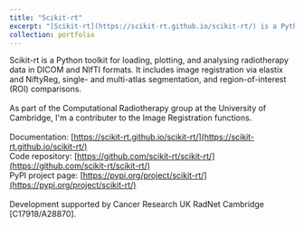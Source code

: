 ```yaml
---
title: "Scikit-rt"
excerpt: "[Scikit-rt](https://scikit-rt.github.io/scikit-rt/) is a Python toolkit for loading, plotting, and analysing radiotherapy data in DICOM and NIfTI formats. It includes image registration via elastix and NiftyReg, single- and multi-atlas segmentation, and region-of-interest (ROI) comparisons. <br/><img src='/images/scikitrt.png' width="200">"
collection: portfolio
---
```


Scikit-rt is a Python toolkit for loading, plotting, and analysing radiotherapy data in DICOM and NIfTI formats. It includes image registration via elastix and NiftyReg, single- and multi-atlas segmentation, and region-of-interest (ROI) comparisons. <br>
<br>
As part of the Computational Radiotherapy group at the University of Cambridge, I'm a contributer to the Image Registration functions. <br>
<br>
Documentation: [https://scikit-rt.github.io/scikit-rt/](https://scikit-rt.github.io/scikit-rt/) <br>
Code repository: [https://github.com/scikit-rt/scikit-rt/](https://github.com/scikit-rt/scikit-rt/) <br>
PyPI project page: [https://pypi.org/project/scikit-rt/](https://pypi.org/project/scikit-rt/) <br>
<br>
Development supported by Cancer Research UK RadNet Cambridge [C17918/A28870].
